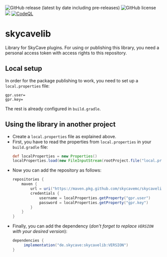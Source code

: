 ![GitHub release (latest by date including pre-releases)](https://img.shields.io/github/v/release/skycavemc/skycavelib?include_prereleases&style=plastic)
![GitHub license](https://img.shields.io/github/license/skycavemc/skycavelib?style=plastic)
[![](https://jitpack.io/v/skycavemc/skycavelib.svg)](https://jitpack.io/#skycavemc/skycavelib)
[![CodeQL](https://github.com/skycavemc/skycavelib/actions/workflows/codeql.yml/badge.svg)](https://github.com/skycavemc/skycavelib/actions/workflows/codeql.yml)
# skycavelib
Library for SkyCave plugins.
For using  or publishing this library, you need a personal access token with access rights to this repository.

## Local setup
In order for the package publishing to work, you need to set up a `local.properties` file:
```properties
gpr.user=
gpr.key=
```
The rest is already configured in `build.gradle`.

## Using the library in another project
- Create a `local.properties` file as explained above.
- First, you have to read the properties from `local.properties` in your `build.gradle` file:
  ```groovy
  def localProperties = new Properties()
  localProperties.load(new FileInputStream(rootProject.file("local.properties")))
  ```
- Now you can add the repository as follows:
  ```groovy
  repositories {
      maven {
          url = uri("https://maven.pkg.github.com/skycavemc/skycavelib")
          credentials {
              username = localProperties.getProperty("gpr.user")
              password = localProperties.getProperty("gpr.key")
          }
      }
  }
  ```
- Finally, you can add the dependency (_don't forget to replace `VERSION` with your desired version_):
  ```groovy
  dependencies {
       implementation("de.skycave:skycavelib:VERSION")
  }
  ```


